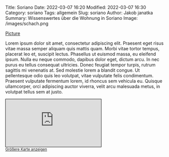 Title: Soriano
Date: 2022-03-07 16:20
Modified: 2022-03-07 16:30
Category: soriano
Tags: allgemein
Slug: soriano
Author: Jakob janatka
Summary: Wissenswertes über die Wohnung in Soriano
Image: /images/schach.png

[Picture]({attach}../images/denk.png)

Lorem ipsum dolor sit amet, consectetur adipiscing elit. Praesent eget risus vitae massa semper aliquam quis mattis quam. Morbi vitae tortor tempus, placerat leo et, suscipit lectus. Phasellus ut euismod massa, eu eleifend ipsum. Nulla eu neque commodo, dapibus dolor eget, dictum arcu. In nec purus eu tellus consequat ultricies. Donec feugiat tempor turpis, rutrum sagittis mi venenatis at. Sed molestie lorem a blandit congue. Ut pellentesque odio quis leo volutpat, vitae vulputate felis condimentum. Praesent vulputate fermentum lorem, id rhoncus sem vehicula eu. Quisque ullamcorper, orci adipiscing auctor viverra, velit arcu malesuada metus, in volutpat tellus sem at justo.

<div class="wrap-element">
<iframe class="wrapped-iframe" src="https://www.openstreetmap.org/export/embed.html?bbox=12.233606278896334%2C42.419031356425904%2C12.235601842403414%2C42.42035800316844&amp;layer=mapnik&amp;marker=42.41969468330571%2C12.234604060649872" style="border: 1px solid black"></iframe>
</div>
<small><a href="https://www.openstreetmap.org/?mlat=42.41969&amp;mlon=12.23460#map=19/42.41969/12.23460&amp;layers=N">Größere Karte anzeigen</a></small>
